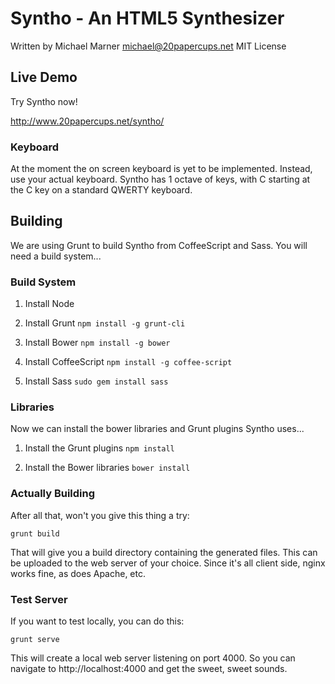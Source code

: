 # Syntho - An HTML5 Synthesizer

Written by Michael Marner <michael@20papercups.net>
MIT License

## Live Demo

Try Syntho now!

http://www.20papercups.net/syntho/

### Keyboard

At the moment the on screen keyboard is yet to be implemented. Instead, use
your actual keyboard. Syntho has 1 octave of keys, with C starting at the C key
on a standard QWERTY keyboard.

## Building
We are using Grunt to build Syntho from CoffeeScript and Sass. You will need
a build system...

### Build System

1. Install Node

1. Install Grunt 
    `npm install -g grunt-cli`

1. Install Bower
    `npm install -g bower`

1. Install CoffeeScript
    `npm install -g coffee-script`
    
1. Install Sass 
    `sudo gem install sass`

### Libraries
Now we can install the bower libraries and Grunt plugins Syntho uses...

1. Install the Grunt plugins
    `npm install`

1. Install the Bower libraries
    `bower install`

### Actually Building
After all that, won't you give this thing a try:

`grunt build`

That will give you a build directory containing the generated files. This can
be uploaded to the web server of your choice. Since it's all client side,
nginx works fine, as does Apache, etc.

### Test Server

If you want to test locally, you can do this:

`grunt serve`

This will create a local web server listening on port 4000. So you can navigate
to http://localhost:4000 and get the sweet, sweet sounds.

